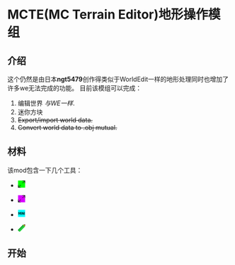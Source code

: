 # MCTE(MC Terrain Editor)地形操作模组

## 介绍

这个仍然是由日本**ngt5479**创作得类似于WorldEdit一样的地形处理同时也增加了许多we无法完成的功能。
目前该模组可以完成：

1. 编辑世界 *与WE一样*.
2. 迷你方块
3. ~~Export/import world data.~~
4. ~~Convert world data to .obj mutual.~~


## 材料

该mod包含一下几个工具：

- ![编辑器](../assets/images/mods/mcte/editor.png)

- ![生成器](../assets/images/mods/mcte/generator.png)

- ![迷你方块](../assets/images/mods/mcte/itemMiniature.png)

- ![刷子](../assets/images/mods/mcte/painter.png)

## 开始
